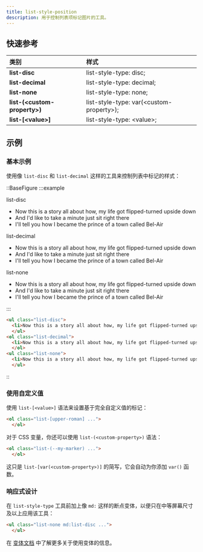 ```yaml
---
title: list-style-position
description: 用于控制列表项标记图片的工具。
---
```


## 快速参考

| 类别             | 样式                     |
| :--------------- | :----------------------- |
| **list-disc** | list-style-type: disc;   |
| **list-decimal** | list-style-type: decimal; |
| **list-none** | list-style-type: none;   |
| **list-(\<custom-property\>)** | list-style-type: var(\<custom-property\>); |
| **list-[\<value\>]** | list-style-type: \<value\>; |

## 示例

### 基本示例

使用像 `list-disc` 和 `list-decimal` 这样的工具来控制列表中标记的样式：

::BaseFigure
:::example
<div class="flex flex-col gap-8">
  <div>
    <span class="mb-3 font-mono text-xs font-medium text-gray-500 dark:text-gray-400">list-disc</span>
    <ul class="list-inside list-disc text-gray-900 dark:text-gray-200">
      <li>Now this is a story all about how, my life got flipped-turned upside down</li>
      <li>And I'd like to take a minute just sit right there</li>
      <li>I'll tell you how I became the prince of a town called Bel-Air</li>
    </ul>
  </div>
  <div>
    <span class="mb-3 font-mono text-xs font-medium text-gray-500 dark:text-gray-400">list-decimal</span>
    <ul class="list-inside list-decimal text-gray-900 dark:text-gray-200">
      <li>Now this is a story all about how, my life got flipped-turned upside down</li>
      <li>And I'd like to take a minute just sit right there</li>
      <li>I'll tell you how I became the prince of a town called Bel-Air</li>
    </ul>
  </div>
  <div>
    <span class="mb-3 font-mono text-xs font-medium text-gray-500 dark:text-gray-400">list-none</span>
    <ul class="list-inside list-none text-gray-900 dark:text-gray-200">
      <li>Now this is a story all about how, my life got flipped-turned upside down</li>
      <li>And I'd like to take a minute just sit right there</li>
      <li>I'll tell you how I became the prince of a town called Bel-Air</li>
    </ul>
  </div>
</div>
:::

```html
<ul class="list-disc">
  <li>Now this is a story all about how, my life got flipped-turned upside down</li>
  </ul>
<ol class="list-decimal">
  <li>Now this is a story all about how, my life got flipped-turned upside down</li>
  </ol>
<ul class="list-none">
  <li>Now this is a story all about how, my life got flipped-turned upside down</li>
  </ul>
```
::

### 使用自定义值

使用 `list-[<value>]` 语法来设置基于完全自定义值的标记：

```html
<ol class="list-[upper-roman] ...">
  </ol>
```

对于 CSS 变量，你还可以使用 `list-(<custom-property>)` 语法：

```html
<ol class="list-(--my-marker) ...">
  </ol>
```

这只是 `list-[var(<custom-property>)]` 的简写，它会自动为你添加 `var()` 函数。

### 响应式设计

在 `list-style-type` 工具前加上像 `md:` 这样的断点变体，以便只在中等屏幕尺寸及以上应用该工具：

```html
<ul class="list-none md:list-disc ...">
  </ul>
```

在 [变体文档](https://tailwindcss.com/docs/hover-focus-and-other-states%23variants) 中了解更多关于使用变体的信息。

